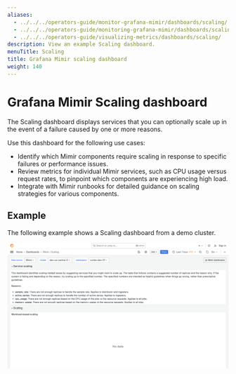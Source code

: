 ```yaml
---
aliases:
  - ../../../operators-guide/monitor-grafana-mimir/dashboards/scaling/
  - ../../../operators-guide/monitoring-grafana-mimir/dashboards/scaling/
  - ../../../operators-guide/visualizing-metrics/dashboards/scaling/
description: View an example Scaling dashboard.
menuTitle: Scaling
title: Grafana Mimir scaling dashboard
weight: 140
---
```


<!-- Note: This topic is mounted in the GEM documentation. Ensure that all updates are also applicable to GEM. -->

# Grafana Mimir Scaling dashboard

The Scaling dashboard displays services that you can optionally scale up in the event of a failure caused by one or more reasons.

Use this dashboard for the following use cases:

- Identify which Mimir components  require scaling in response to specific failures or performance issues.
- Review metrics for individual Mimir services, such as CPU usage versus request rates, to pinpoint which components are experiencing high load.
- Integrate with Mimir runbooks for detailed guidance on scaling strategies for various components.

## Example

The following example shows a Scaling dashboard from a demo cluster.

![Grafana Mimir scaling dashboard](mimir-scaling.png)
